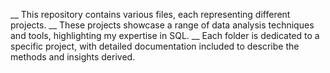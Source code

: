 __ This repository contains various files, each representing different projects. 
__ These projects showcase a range of data analysis techniques and tools, highlighting my expertise in SQL. 
__ Each folder is dedicated to a specific project, with detailed documentation included to describe the methods and insights derived.

